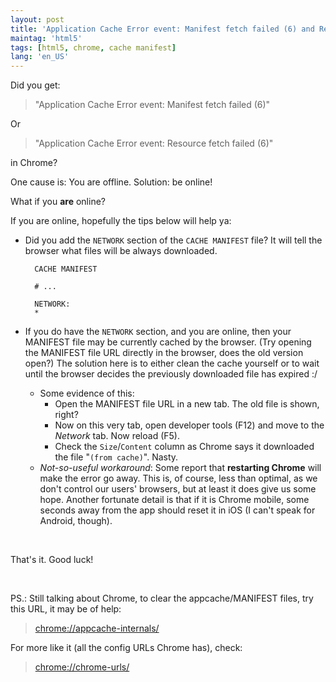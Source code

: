 ```yaml
---
layout: post
title: 'Application Cache Error event: Manifest fetch failed (6) and Resource fetch failed (6)'
maintag: 'html5'
tags: [html5, chrome, cache manifest]
lang: 'en_US'
---
```

Did you get:

> "Application Cache Error event: Manifest fetch failed (6)"

Or

> "Application Cache Error event: Resource fetch failed (6)"

in Chrome?

One cause is: You are offline. Solution: be online!

What if you **are** online?

If you are online, hopefully the tips below will help ya:

- Did you add the `NETWORK` section of the `CACHE MANIFEST` file? It will tell the browser what files will be always downloaded.

        CACHE MANIFEST
        
        # ...
        
        NETWORK:
        *
    
- If you do have the `NETWORK` section, and you are online, then your MANIFEST file may be currently cached by the browser. (Try opening the MANIFEST file URL directly in the browser, does the old version open?) The solution here is to either clean the cache yourself or to wait until the browser decides the previously downloaded file has expired :/
  - Some evidence of this:
     - Open the MANIFEST file URL in a new tab. The old file is shown, right?
     - Now on this very tab, open developer tools (F12) and move to the *Network* tab. Now reload (F5).
     - Check the `Size`/`Content` column as Chrome says it downloaded the file "`(from cache)`". Nasty.
  - *Not-so-useful workaround*: Some report that **restarting Chrome** will make the error go away. This is, of course, less than optimal, as we don't control our users' browsers, but at least it does give us some hope. Another fortunate detail is that if it is Chrome mobile, some seconds away from the app should reset it in iOS (I can't speak for Android, though).

<br>

That's it. Good luck!

<br>

PS.: Still talking about Chrome, to clear the appcache/MANIFEST files, try this URL, it may be of help:

> [chrome://appcache-internals/](chrome://appcache-internals/)

For more like it (all the config URLs Chrome has), check:

> [chrome://chrome-urls/](chrome://chrome-urls/)
